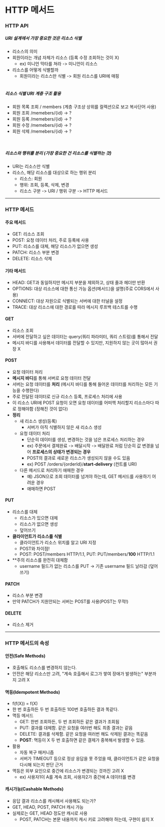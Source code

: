 # HTTP 메서드
### HTTP API
 ##### URI 설계에서 가장 중요한 것은 **리소스 식별**
 *  리소스의 의미
 *  회원이라는 개념 자체가 리소스 (등록 수정 조회하는 것이 X)
    + ex) 미니언 막타를 쳐라 -> 미니언이 리소스
 * 리소스를 어떻게 식별할까
    + 회원이라는 리소스만 식별 -> 회원 리소스를 URI에 매핑
    <br />
##### 리소스 식별 URI 계층 구조 활용
* 회원 목록 조회 / members (계층 구조상 상위를 컬렉션으로 보고 복사단어 사용)
* 회원 조회 /memebers/{id} -> ?
* 회원 등록 /memebers/{id} -> ?
* 회원 수정 /memebers/{id} -> ?
* 회원 삭제 /memebers/{id} -> ?
<br /> 

##### 리소스와 행위를 분리 *(가장 중요한 건 리소스를 식별하는 것)*
* URI는 리소스만 식별
* 리소스, 해당 리소스를 대상으로 하는 행위 분리
   + 리소스: 회원
   + 행위: 조회, 등록, 삭제, 변경
   + 리소스 구분 -> URI /  행위 구분 -> HTTP 메서드
<hr />

### HTTP 메서드
#### 주요 메서드
* GET: 리소스 조회
* POST: 요청 데이터 처리, 주로 등록에 사용
* PUT: 리소스를 대체, 해당 리소스가 없으면 생성
* PATCH: 리소스 부분 변경
* DELETE: 리소스 삭제

#### 기타 메서드
* HEAD: GET과 동일하지만 메시지 부분을 제외하고, 상태 줄과 헤더만 반환
* OPTIONS: 대상 리소스에 대한 통신 가능 옵션(메서드)을 설명(주로 CORS에서 사용)
* CONNECT: 대상 자원으로 식별되는 서버에 대한 터널을 설정
* TRACE: 대상 리소스에 대한 경로를 따라 메시지 루프백 테스트를 수행

#### GET
* 리소스 조회
* 서버에 전달하고 싶은 데이터는 query(쿼리 파라미터, 쿼리 스트링)를 통해서 전달
* 메시지 바디를 사용해서 데이터를 전달할 수 있지만, 지원하지 않는 곳이 많아서 권장 X

#### POST
* 요청 데이터 처리
* **메시지 바디**를 통해 서버로 요청 데이터 전달
* 서버는 요청 데이터를 **처리** (메시지 바디를 통해 들어온 데이터를 처리하는 모든 기능을 수행한다)
* 주로 전달된 데이터로 신규 리소스 등록, 프로세스 처리에 사용
* 이 리소스 URI에 POST 요청이 오면 요청 데이터를 어떠헥 처리할지 리소스마다 따로 정해야함 (정해진 것이 없다)
* **정리**
  + 새 리소스 생성(등록)
    + 서버가 아직 식별하지 않은 새 리소스 생성
  + 요청 데이터 처리
    + 단순히 데이터를 생성, 변경하는 것을 넘은 프로세스 처리하는 경우
    + ex) 주문에서 결제완료 -> 배달시작 -> 배달완료 처럼 단순히 값 변경을 넘어 **프로세스의 상태가 변경되는 경우**
    + POST의 결과로 새로운 리소스가 생성되지 않을 수도 있음
    + ex) POST /orders/{orderId}/**start-delivery** (컨트롤 URI)
  + 다른 메서드로 처리하기 애매한 경우
    + 예) JSON으로 조회 데이터를 넘겨야 하는데, GET 메서드를 사용하기 어려운 경우
    + 애매하면 POST

#### PUT
* 리소스를 대체
  * 리소스가 있으면 대체
  * 리소스가 없으면 생성
  * 덮어쓰기
* **클라이언트가 리소스를 식별**
  * 클라이언트가 리소스 위치를 알고 URI 지정
  * POST와 차이점!
  * POST: POST/members HTTP/1.1, PUT: PUT/members/**100** HTTP/1.1
* **주의 리소스를 완전히 대체함
  * username 필드가 없는 리소스를 PUT -> 기존 username 필드 날라감 (덮어쓰기)
#### PATCH
* 리소스 부분 변경 
* 만약 PATCH가 지원안되는 서버는 POST를 사용(POST는 무적!)  

#### DELETE
* 리소스 제거
<hr />

### HTTP 메서드의 속성
#### 안전(Safe Methods)
* 호출해도 리소스를 변경하지 않는다.
* 안전은 해당 리소스만 고려, "계속 호출해서 로그가 쌓여 장애가 발생하는" 부분까지 고려 X

#### 멱등(Idempotent Methods)
* f(f(X)) = f(X)
* 한 번 호출하든 두 번 호출하든 100번 호출하든 결과 똑같다.
* 멱등 메서드
  * GET: 한번 조회하든, 두 번 조회하든 같은 결과가 조회됨
  * PUT: 결과를 대체함. 같은 요청을 여러번 해도 최종 결과는 같음
  * DELETE: 결과를 삭제함. 같은 요청을 여러번 해도 삭제된 결과는 똑같음
  * **POST**: 멱등이 X 두 번 호출하면 같은 결제가 중복해서 발생할 수 있음.
* 활용
  * 자동 복구 매커니즘
  * 서버가 TIMEOUT 등으로 정상 응답을 못 주었을 때, 클라이언트가 같은 요청을 다시해 되는지 판단 근거
* 멱등은 외부 요인으로 중간에 리소스가 변경되는 것까진 고려 X 
  * ex) 사용자1이 A를 계속 조회, 사용자2가 중간에 A 데이터를 변경 
#### 캐시가능(Cashable Methods)
* 응답 결과 리소스를 캐시해서 사용해도 되는가?
* GET, HEAD, POST, PATCH 캐시 가능
* 실제로는 GET, HEAD 정도만 캐시로 사용
  * POST, PATCH는 본문 내용까지 캐시 키로 고려해야 하는데, 구현이 쉽지 X 
